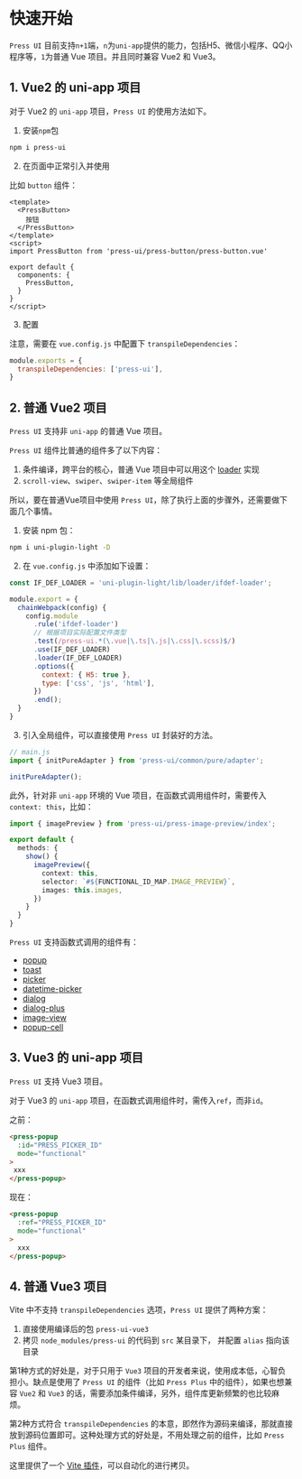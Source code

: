 # 快速开始

`Press UI` 目前支持`n+1`端，`n`为`uni-app`提供的能力，包括H5、微信小程序、QQ小程序等，`1`为普通 Vue 项目。并且同时兼容 Vue2 和 Vue3。

## 1. Vue2 的 uni-app 项目

对于 Vue2 的 `uni-app` 项目，`Press UI` 的使用方法如下。

1. 安装`npm`包


```bash
npm i press-ui
```


2. 在页面中正常引入并使用

比如 `button` 组件：

```vue
<template>
  <PressButton>
    按钮
  </PressButton>
</template>
<script>
import PressButton from 'press-ui/press-button/press-button.vue'

export default {
  components: {
    PressButton, 
  }
}
</script>
```

3. 配置

注意，需要在 `vue.config.js` 中配置下 `transpileDependencies`：

```js
module.exports = {
  transpileDependencies: ['press-ui'],
}
```


## 2. 普通 Vue2 项目

`Press UI` 支持非 `uni-app` 的普通 Vue 项目。

`Press UI` 组件比普通的组件多了以下内容：

1. 条件编译，跨平台的核心，普通 Vue 项目中可以用这个 [loader](https://novlan1.github.io/uni-plugin-light/zh/loader/ifdef-loader.html) 实现
2. `scroll-view`、`swiper`、`swiper-item` 等全局组件


所以，要在普通Vue项目中使用 `Press UI`，除了执行上面的步骤外，还需要做下面几个事情。

1. 安装 npm 包：

```bash
npm i uni-plugin-light -D
```

2. 在 `vue.config.js` 中添加如下设置：

```js
const IF_DEF_LOADER = 'uni-plugin-light/lib/loader/ifdef-loader';

module.export = {
  chainWebpack(config) {
    config.module
      .rule('ifdef-loader')
      // 根据项目实际配置文件类型
      .test(/press-ui.*(\.vue|\.ts|\.js|\.css|\.scss)$/)
      .use(IF_DEF_LOADER)
      .loader(IF_DEF_LOADER)
      .options({
        context: { H5: true },
        type: ['css', 'js', 'html'],
      })
      .end();
  }
}
```

3. 引入全局组件，可以直接使用 `Press UI` 封装好的方法。

```ts
// main.js
import { initPureAdapter } from 'press-ui/common/pure/adapter';

initPureAdapter();
```

此外，针对非 `uni-app` 环境的 Vue 项目，在函数式调用组件时，需要传入 `context: this`，比如：

```ts
import { imagePreview } from 'press-ui/press-image-preview/index';

export default {
  methods: {
    show() {
      imagePreview({
        context: this,
        selector: `#${FUNCTIONAL_ID_MAP.IMAGE_PREVIEW}`,
        images: this.images,
      })
    }
  }
}
```

`Press UI` 支持函数式调用的组件有：

- [popup](./components/press/press-popup.html)
- [toast](./components/press/press-toast.html)
- [picker](./components/press/press-picker.html)
- [datetime-picker](./components/press/press-datetime-picker.html)
- [dialog](./components/press/press-dialog.html)
- [dialog-plus](./components/press/press-dialog-plus.html)
- [image-view](./components/press/press-image-view.html)
- [popup-cell](./components/press/press-popup-cell.html)


## 3. Vue3 的 uni-app 项目

`Press UI` 支持 Vue3 项目。

对于 Vue3 的 `uni-app` 项目，在函数式调用组件时，需传入`ref`，而非`id`。

之前：

```html
<press-popup
  :id="PRESS_PICKER_ID"
  mode="functional"
>
 xxx
</press-popup>
```

现在：

```html
<press-popup
  :ref="PRESS_PICKER_ID"
  mode="functional"
>
  xxx
</press-popup>
```

## 4. 普通 Vue3 项目

Vite 中不支持 `transpileDependencies` 选项，`Press UI` 提供了两种方案：

1. 直接使用编译后的包 `press-ui-vue3`
2. 拷贝 `node_modules/press-ui` 的代码到 `src` 某目录下， 并配置 `alias` 指向该目录

第1种方式的好处是，对于只用于 `Vue3` 项目的开发者来说，使用成本低，心智负担小。缺点是使用了 `Press UI` 的组件（比如 `Press Plus` 中的组件），如果也想兼容 `Vue2` 和 `Vue3` 的话，需要添加条件编译，另外，组件库更新频繁的也比较麻烦。

第2种方式符合 `transpileDependencies` 的本意，即然作为源码来编译，那就直接放到源码位置即可。这种处理方式的好处是，不用处理之前的组件，比如 `Press Plus` 组件。

这里提供了一个 [Vite 插件](https://novlan1.github.io/uni-plugin-light/zh/vite/alias-for-library.html)，可以自动化的进行拷贝。
